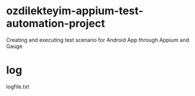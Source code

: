 # ozdilekteyim-appium-test-automation-project

Creating and executing test scenario for Android App through Appium and Gauge

# log

logfile.txt
